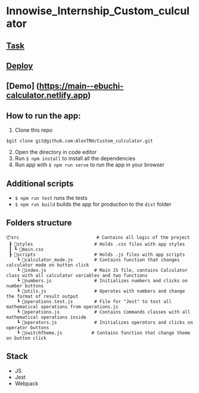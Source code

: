 # Innowise_Internship_Custom_culculator

## [Task](https://drive.google.com/file/d/15jVnBPXaZrjs99KOUxp4TGq6Inau6xq_/view)

## [Deploy](https://github.com/AlexTRH/Custom_culculator)

## [Demo] (https://main--ebuchi-calculator.netlify.app)

## How to run the app:

1. Clone this repo

```
$git clone git@github.com:AlexTRH/Custom_culculator.git
```

2. Open the directory in code editor
3. Run `$ npm install` to install all the dependencies
4. Run app with `$ npm run serve` to run the app in your browser

## Additional scripts

-   `$ npm run test` runs the tests
-   `$ npm run build` builds the app for production to the `dist` folder

## Folders structure

```
📦src                             # Contains all logic of the project
 ┣ 📂styles                       # Holds .css files with app styles
 ┃ ┗ 📜main.css
 ┣ 📂scripts                      # Holds .js files with app scripts
    ┗ 📜calculator_mode.js        # Contains function that changes calculator mode on button click
    ┗ 📜index.js                  # Main JS file, contains Calculator class with all calculator variables and two functions
    ┗ 📜numbers.js                # Initializes numbers and clicks on number buttons
    ┗ 📜utils.js                  # Operates with numbers and change the format of result output
    ┗ 📜operations.test.js        # File for "Jest" to test all mathematical operations from operations.js
    ┗ 📜operations.js             # Contains Commands classes with all mathematical operations inside
    ┗ 📜operators.js              # Initializes operators and clicks on operator buttons
    ┗ 📜switchTheme.js           # Contains function that change theme on button click

```

## Stack

-   JS
-   Jest
-   Webpack
